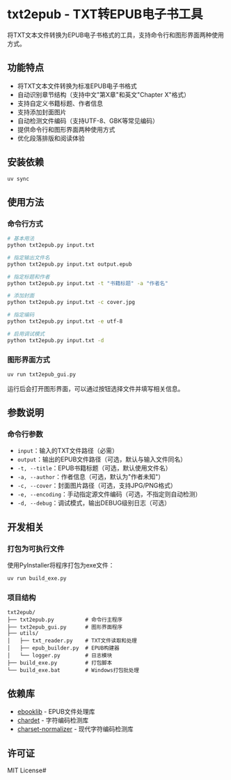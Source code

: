 # txt2epub - TXT转EPUB电子书工具

将TXT文本文件转换为EPUB电子书格式的工具，支持命令行和图形界面两种使用方式。

## 功能特点

- 将TXT文本文件转换为标准EPUB电子书格式
- 自动识别章节结构（支持中文"第X章"和英文"Chapter X"格式）
- 支持自定义书籍标题、作者信息
- 支持添加封面图片
- 自动检测文件编码（支持UTF-8、GBK等常见编码）
- 提供命令行和图形界面两种使用方式
- 优化段落排版和阅读体验

## 安装依赖

```bash
uv sync
```

## 使用方法

### 命令行方式

```bash
# 基本用法
python txt2epub.py input.txt

# 指定输出文件名
python txt2epub.py input.txt output.epub

# 指定标题和作者
python txt2epub.py input.txt -t "书籍标题" -a "作者名"

# 添加封面
python txt2epub.py input.txt -c cover.jpg

# 指定编码
python txt2epub.py input.txt -e utf-8

# 启用调试模式
python txt2epub.py input.txt -d
```

### 图形界面方式

```bash
uv run txt2epub_gui.py
```

运行后会打开图形界面，可以通过按钮选择文件并填写相关信息。

## 参数说明

### 命令行参数

- `input`：输入的TXT文件路径（必需）
- `output`：输出的EPUB文件路径（可选，默认与输入文件同名）
- `-t, --title`：EPUB书籍标题（可选，默认使用文件名）
- `-a, --author`：作者信息（可选，默认为"作者未知"）
- `-c, --cover`：封面图片路径（可选，支持JPG/PNG格式）
- `-e, --encoding`：手动指定源文件编码（可选，不指定则自动检测）
- `-d, --debug`：调试模式，输出DEBUG级别日志（可选）

## 开发相关

### 打包为可执行文件

使用PyInstaller将程序打包为exe文件：

```bash
uv run build_exe.py
```

### 项目结构

```
txt2epub/
├── txt2epub.py          # 命令行主程序
├── txt2epub_gui.py      # 图形界面程序
├── utils/
│   ├── txt_reader.py    # TXT文件读取和处理
│   ├── epub_builder.py  # EPUB构建器
│   └── logger.py        # 日志模块
├── build_exe.py         # 打包脚本
└── build_exe.bat        # Windows打包批处理
```

## 依赖库

- [ebooklib](https://github.com/aerkalov/ebooklib) - EPUB文件处理库
- [chardet](https://github.com/chardet/chardet) - 字符编码检测库
- [charset-normalizer](https://github.com/Ousret/charset_normalizer) - 现代字符编码检测库

## 许可证

MIT License#
 
 
